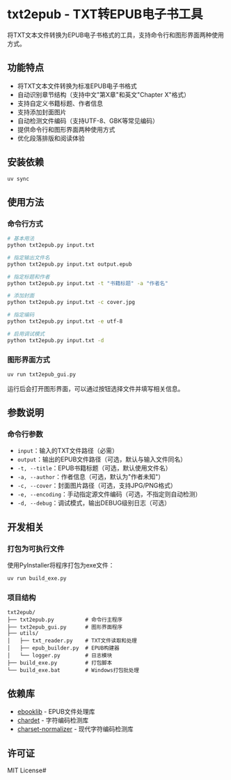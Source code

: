 # txt2epub - TXT转EPUB电子书工具

将TXT文本文件转换为EPUB电子书格式的工具，支持命令行和图形界面两种使用方式。

## 功能特点

- 将TXT文本文件转换为标准EPUB电子书格式
- 自动识别章节结构（支持中文"第X章"和英文"Chapter X"格式）
- 支持自定义书籍标题、作者信息
- 支持添加封面图片
- 自动检测文件编码（支持UTF-8、GBK等常见编码）
- 提供命令行和图形界面两种使用方式
- 优化段落排版和阅读体验

## 安装依赖

```bash
uv sync
```

## 使用方法

### 命令行方式

```bash
# 基本用法
python txt2epub.py input.txt

# 指定输出文件名
python txt2epub.py input.txt output.epub

# 指定标题和作者
python txt2epub.py input.txt -t "书籍标题" -a "作者名"

# 添加封面
python txt2epub.py input.txt -c cover.jpg

# 指定编码
python txt2epub.py input.txt -e utf-8

# 启用调试模式
python txt2epub.py input.txt -d
```

### 图形界面方式

```bash
uv run txt2epub_gui.py
```

运行后会打开图形界面，可以通过按钮选择文件并填写相关信息。

## 参数说明

### 命令行参数

- `input`：输入的TXT文件路径（必需）
- `output`：输出的EPUB文件路径（可选，默认与输入文件同名）
- `-t, --title`：EPUB书籍标题（可选，默认使用文件名）
- `-a, --author`：作者信息（可选，默认为"作者未知"）
- `-c, --cover`：封面图片路径（可选，支持JPG/PNG格式）
- `-e, --encoding`：手动指定源文件编码（可选，不指定则自动检测）
- `-d, --debug`：调试模式，输出DEBUG级别日志（可选）

## 开发相关

### 打包为可执行文件

使用PyInstaller将程序打包为exe文件：

```bash
uv run build_exe.py
```

### 项目结构

```
txt2epub/
├── txt2epub.py          # 命令行主程序
├── txt2epub_gui.py      # 图形界面程序
├── utils/
│   ├── txt_reader.py    # TXT文件读取和处理
│   ├── epub_builder.py  # EPUB构建器
│   └── logger.py        # 日志模块
├── build_exe.py         # 打包脚本
└── build_exe.bat        # Windows打包批处理
```

## 依赖库

- [ebooklib](https://github.com/aerkalov/ebooklib) - EPUB文件处理库
- [chardet](https://github.com/chardet/chardet) - 字符编码检测库
- [charset-normalizer](https://github.com/Ousret/charset_normalizer) - 现代字符编码检测库

## 许可证

MIT License#
 
 
